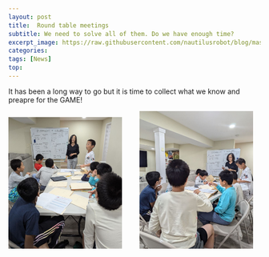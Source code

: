 ```yaml
---
layout: post
title:  Round table meetings
subtitle: We need to solve all of them. Do we have enough time?
excerpt_image: https://raw.githubusercontent.com/nautilusrobot/blog/master/assets/images/post_img/202410_20_post_1.JPG
categories: 
tags: [News]
top: 
---
```


It has been a long way to go but it is time to collect what we know and preapre for the GAME!

<img alt="Light" src="https://raw.githubusercontent.com/nautilusrobot/blog/master/assets/images/post_img/202410_20_post_1.JPG" width="45%">
&nbsp; &nbsp; &nbsp; &nbsp;
<img alt="Dark" src="https://raw.githubusercontent.com/nautilusrobot/blog/master/assets/images/post_img/202410_20_post_2.JPG" width="45%">


